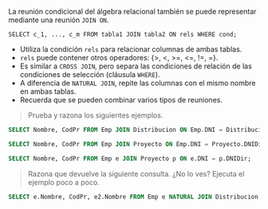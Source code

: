 
La reunión condicional del álgebra relacional también se puede representar mediante una reunión `JOIN ON`.

`SELECT c_1, ..., c_m FROM tabla1 JOIN tabla2 ON rels WHERE cond;`

- Utiliza la condición `rels` para relacionar columnas de ambas tablas.
- `rels` puede contener otros operadores: {>, <, >=, <=, !=, =}.
- Es similar a `CROSS JOIN`, pero separa las condiciones de relación de las condiciones de selección (cláusula `WHERE`).
- A diferencia de `NATURAL JOIN`, repite las columnas con el mismo nombre en ambas tablas.
- Recuerda que se pueden combinar varios tipos de reuniones.

> Prueba y razona los siguientes ejemplos.
```SQL
SELECT Nombre, CodPr FROM Emp JOIN Distribucion ON Emp.DNI = Distribucion.DNI WHERE Horas > 22;

SELECT Nombre, CodPr FROM Emp JOIN Proyecto ON Emp.DNI = Proyecto.DNIDir;

SELECT Nombre, CodPr FROM Emp e JOIN Proyecto p ON e.DNI = p.DNIDir;
```

> Razona que devuelve la siguiente consulta. ¿No lo ves? Ejecuta el ejemplo poco a poco.
```SQL
SELECT e.Nombre, CodPr, e2.Nombre FROM Emp e NATURAL JOIN Distribucion NATURAL JOIN Proyecto p JOIN Emp e2 ON p.DNIDir = e2.DNI;
```


